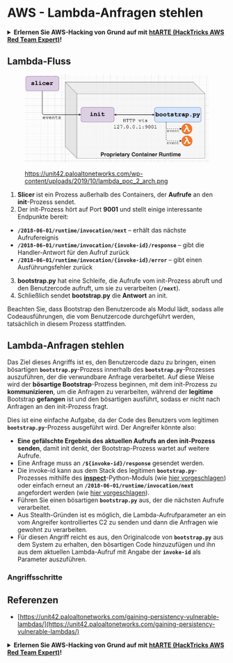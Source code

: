 # AWS - Lambda-Anfragen stehlen

<details>

<summary><strong>Erlernen Sie AWS-Hacking von Grund auf mit</strong> <a href="https://training.hacktricks.xyz/courses/arte"><strong>htARTE (HackTricks AWS Red Team Expert)</strong></a><strong>!</strong></summary>

Andere Möglichkeiten, HackTricks zu unterstützen:

* Wenn Sie Ihr **Unternehmen in HackTricks beworben sehen möchten** oder **HackTricks im PDF-Format herunterladen möchten**, überprüfen Sie die [**ABONNEMENTPLÄNE**](https://github.com/sponsors/carlospolop)!
* Holen Sie sich das [**offizielle PEASS & HackTricks-Merchandise**](https://peass.creator-spring.com)
* Entdecken Sie [**The PEASS Family**](https://opensea.io/collection/the-peass-family), unsere Sammlung exklusiver [**NFTs**](https://opensea.io/collection/the-peass-family)
* **Treten Sie der** 💬 [**Discord-Gruppe**](https://discord.gg/hRep4RUj7f) oder der [**Telegram-Gruppe**](https://t.me/peass) bei oder **folgen** Sie uns auf **Twitter** 🐦 [**@hacktricks\_live**](https://twitter.com/hacktricks\_live)**.**
* **Teilen Sie Ihre Hacking-Tricks, indem Sie PRs an die** [**HackTricks**](https://github.com/carlospolop/hacktricks) und [**HackTricks Cloud**](https://github.com/carlospolop/hacktricks-cloud) GitHub-Repositorys senden.

</details>

## Lambda-Fluss

<figure><img src="../../../../.gitbook/assets/image (152).png" alt=""><figcaption><p><a href="https://unit42.paloaltonetworks.com/wp-content/uploads/2019/10/lambda_poc_2_arch.png">https://unit42.paloaltonetworks.com/wp-content/uploads/2019/10/lambda_poc_2_arch.png</a></p></figcaption></figure>

1. **Slicer** ist ein Prozess außerhalb des Containers, der **Aufrufe** an den **init**-Prozess sendet.
2. Der init-Prozess hört auf Port **9001** und stellt einige interessante Endpunkte bereit:
* **`/2018-06-01/runtime/invocation/next`** – erhält das nächste Aufrufereignis
* **`/2018-06-01/runtime/invocation/{invoke-id}/response`** – gibt die Handler-Antwort für den Aufruf zurück
* **`/2018-06-01/runtime/invocation/{invoke-id}/error`** – gibt einen Ausführungsfehler zurück
3. **bootstrap.py** hat eine Schleife, die Aufrufe vom init-Prozess abruft und den Benutzercode aufruft, um sie zu verarbeiten (**`/next`**).
4. Schließlich sendet **bootstrap.py** die **Antwort** an init.

Beachten Sie, dass Bootstrap den Benutzercode als Modul lädt, sodass alle Codeausführungen, die vom Benutzercode durchgeführt werden, tatsächlich in diesem Prozess stattfinden.

## Lambda-Anfragen stehlen

Das Ziel dieses Angriffs ist es, den Benutzercode dazu zu bringen, einen bösartigen **`bootstrap.py`**-Prozess innerhalb des **`bootstrap.py`**-Prozesses auszuführen, der die verwundbare Anfrage verarbeitet. Auf diese Weise wird der **bösartige Bootstrap**-Prozess beginnen, mit dem init-Prozess zu **kommunizieren**, um die Anfragen zu verarbeiten, während der **legitime** Bootstrap **gefangen** ist und den bösartigen ausführt, sodass er nicht nach Anfragen an den init-Prozess fragt.&#x20;

Dies ist eine einfache Aufgabe, da der Code des Benutzers vom legitimen **`bootstrap.py`**-Prozess ausgeführt wird. Der Angreifer könnte also:

* **Eine gefälschte Ergebnis des aktuellen Aufrufs an den init-Prozess senden**, damit init denkt, der Bootstrap-Prozess wartet auf weitere Aufrufe.
* Eine Anfrage muss an **`/${invoke-id}/response`** gesendet werden.&#x20;
* Die invoke-id kann aus dem Stack des legitimen **`bootstrap.py`**-Prozesses mithilfe des [**inspect**](https://docs.python.org/3/library/inspect.html)-Python-Moduls (wie [hier vorgeschlagen](https://github.com/twistlock/lambda-persistency-poc/blob/master/poc/switch\_runtime.py)) oder einfach erneut an **`/2018-06-01/runtime/invocation/next`** angefordert werden (wie [hier vorgeschlagen](https://github.com/Djkusik/serverless\_persistency\_poc/blob/master/gcp/exploit\_files/switcher.py)).
* Führen Sie einen bösartigen **`bootstrap.py`** aus, der die nächsten Aufrufe verarbeitet.
* Aus Stealth-Gründen ist es möglich, die Lambda-Aufrufparameter an ein vom Angreifer kontrolliertes C2 zu senden und dann die Anfragen wie gewohnt zu verarbeiten.
* Für diesen Angriff reicht es aus, den Originalcode von **`bootstrap.py`** aus dem System zu erhalten, den bösartigen Code hinzuzufügen und ihn aus dem aktuellen Lambda-Aufruf mit Angabe der **`invoke-id`** als Parameter auszuführen.

### Angriffsschritte



## Referenzen

* [https://unit42.paloaltonetworks.com/gaining-persistency-vulnerable-lambdas/](https://unit42.paloaltonetworks.com/gaining-persistency-vulnerable-lambdas/)

<details>

<summary><strong>Erlernen Sie AWS-Hacking von Grund auf mit</strong> <a href="https://training.hacktricks.xyz/courses/arte"><strong>htARTE (HackTricks AWS Red Team Expert)</strong></a><strong>!</strong></summary>

Andere Möglichkeiten, HackTricks zu unterstützen:

* Wenn Sie Ihr **Unternehmen in HackTricks beworben sehen möchten** oder **HackTricks im PDF-Format herunterladen möchten**, überprüfen Sie die [**ABONNEMENTPLÄNE**](https://github.com/sponsors/carlospolop)!
* Holen Sie sich das [**offizielle PEASS & HackTricks-Merchandise**](https://peass.creator-spring.com)
* Entdecken Sie [**The PEASS Family**](https://opensea.io/collection/the-peass-family), unsere Sammlung exklusiver [**NFTs**](https://opensea.io/collection/the-peass-family)
* **Treten Sie der** 💬 [**Discord-Gruppe**](https://discord.gg/hRep4RUj7f) oder der [**Telegram-Gruppe**](https://t.me/peass) bei oder **folgen** Sie uns auf **Twitter** 🐦 [**@hacktricks\_live**](https://twitter.com/hacktricks\_live)**.**
* **Teilen Sie Ihre Hacking-Tricks, indem Sie PRs an die** [**HackTricks**](https://github.com/carlospolop/hacktricks) und [**HackTricks Cloud**](https://github.com/carlospolop/hacktricks-cloud) GitHub-Repositorys senden.

</details>
